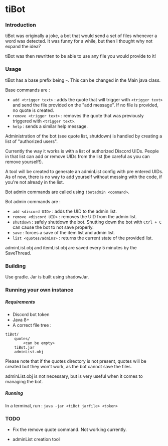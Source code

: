 # tiBot
### Introduction

tiBot was originally a joke, a bot that would send a set of files whenever a word was detected. It was funny for a while, but then I thought why not expand the idea?

tiBot was then rewritten to be able to use any file you would provide to it!

### Usage

tiBot has a base prefix being `~`. This can be changed in the Main java class.

Base commands are :
- `add <trigger text>` : adds the quote that will trigger with `<trigger text>` and send the file provided on the "add message". If no file is provided, no quote is created.
- `remove <trigger text>` : removes the quote that was previously triggered with `<trigger text>`.
- `help` : sends a similar help message.

Administration of the bot (see quote list, shutdown) is handled by creating a list of "authorized users".

Currently the way it works is with a list of authorized Discord UIDs. People in that list can add or remove UIDs from the list (be careful as you can remove yourself!).

A tool will be created to generate an adminList config with pre entered UIDs. As of now, there is no way to add yourself without messing with the code, if you're not already in the list.

Bot admin commands are called using `!botadmin <command>`.

Bot admin commands are :
- `add <discord UID>` : adds the UID to the admin list.
- `remove <discord UID>` : removes the UID from the admin list.
- `shutdown` : safely shutdown the bot. Shutting down the bot with `Ctrl + C` can cause the bot to not save properly.
- `save` : forces a save of the item list and admin list.
- `list <quotes/admins>` : returns the current state of the provided list.

adminList.obj and itemList.obj are saved every 5 minutes by the SaveThread.

### Building

Use gradle. Jar is built using shadowJar.

### Running your own instance

##### Requirements
- Discord bot token
- Java 8+
- A correct file tree :
```
tiBot/
    quotes/
        <can be empty>
    tiBot.jar
    adminList.obj
```
Please note that if the quotes directory is not present, quotes will be created but they won't work, as the bot cannot save the files.

adminList.obj is not necessary, but is very useful when it comes to managing the bot.

##### Running

In a terminal, run :
`java -jar <tiBot jarfile> <token>`

### TODO

- Fix the remove quote command. Not working currently.

- adminList creation tool